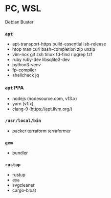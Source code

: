 PC, WSL
========
Debian Buster

### `apt`
- apt-transport-https build-essential lsb-release
- htop man curl bash-completion zip unzip
- vim-nox git zsh tmux fd-find ripgrep fzf
- ruby ruby-dev libsqlite3-dev
- python3-venv
- fp-compiler
- shellcheck jq

### `apt` PPA
- nodejs (nodesource.com, v13.x)
- yarn (v1.x)
- clang-9 (https://apt.llvm.org/)

### `/usr/local/bin`
- packer terraform terraformer

### `gem`
- bundler

### `rustup`
- rustup
- exa
- svgcleaner
- cargo-bloat
